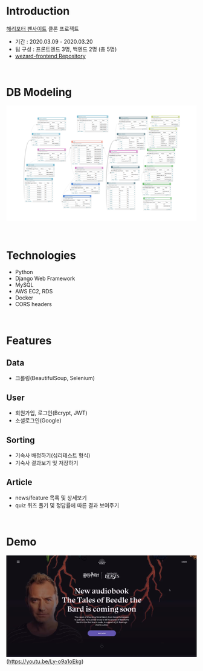 # Introduction

[해리포터 팬사이트](https://www.wizardingworld.com) 클론 프로젝트
- 기간    : 2020.03.09 - 2020.03.20
- 팀 구성 : 프론트엔드 3명, 백엔드 2명 (총 5명)
- [wezard-frontend Repository](https://github.com/wecode-bootcamp-korea/wezard-frontend)

&nbsp;
&nbsp;
&nbsp;

# DB Modeling
![image](wezard_DB_modeling.png)



&nbsp;
&nbsp;
&nbsp;
# Technologies
- Python
- Django Web Framework
- MySQL
- AWS EC2, RDS
- Docker
- CORS headers


&nbsp;
&nbsp;
&nbsp;
# Features
## Data
- 크롤링(BeautifulSoup, Selenium)

## User
- 회원가입, 로그인(Bcrypt, JWT)
- 소셜로그인(Google)

## Sorting
- 기숙사 배정하기(심리테스트 형식)
- 기숙사 결과보기 및 저장하기

## Article
- news/feature 목록 및 상세보기
- quiz 퀴즈 풀기 및 정답률에 따른 결과 보여주기

&nbsp;
&nbsp;
&nbsp;

# Demo

![image](wezard_youtube.png)(https://youtu.be/Ly-o9a1oEkg)
